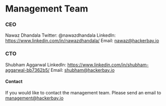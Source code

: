 # Management Team

### CEO
Nawaz Dhandala
Twitter: @nawazdhandala
LinkedIn: https://www.linkedin.com/in/nawazdhandala/
Email: nawaz@hackerbay.io

### CTO
Shubham Aggarwal
LinkedIn: https://www.linkedin.com/in/shubham-aggarwal-bb7362b5/
Email: shubham@hackerbay.io

#### Contact
If you would like to contact the management team. Please send an email to management@hackerbay.io
